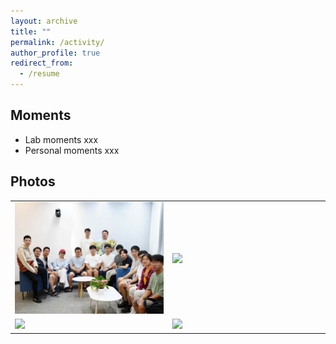 ```yaml
---
layout: archive
title: ""
permalink: /activity/
author_profile: true
redirect_from:
  - /resume
---
```


Moments
------
* Lab moments xxx  
* Personal moments xxx  

Photos
------

<div>
  <table style="border-collapse: collapse; border: none;">
  <tr><td width="400" style="border: none;">
  <div class="col-sm-5 col-md-4 col-lg-4 col-xl-4 m-auto"><img class="img-pub shadow-pub" src="../images/moment1.png" width="400"></div>
  </td>
  <td width="400" style="border: none;">
  <div class="col-sm-5 col-md-4 col-lg-4 col-xl-4 m-auto"><img class="img-pub shadow-pub" src="../images/moment2.png" width="400"></div>
  </td></tr>

  <tr><td width="400" style="border: none;">
  <div class="col-sm-5 col-md-4 col-lg-4 col-xl-4 m-auto"><img class="img-pub shadow-pub" src="../images/moment3.png" width="400"></div>
  </td>
  <td width="400" style="border: none;">
  <div class="col-sm-5 col-md-4 col-lg-4 col-xl-4 m-auto"><img class="img-pub shadow-pub" src="../images/moment4.png" width="400"></div>
  </td></tr>
  
  </table>
</div>
